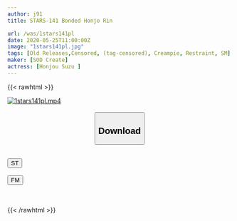 ```yaml
---
author: j91
title: STARS-141 Bonded Honjo Rin

url: /was/1stars141pl
date: 2020-05-25T11:00:00Z
image: "1stars141pl.jpg"
tags: [Old Releases,Censored, (tag-censored), Creampie, Restraint, SM]
maker: [SOD Create]
actress: [Honjou Suzu ]
---
```



{{< rawhtml >}}

<div class="video" data-videoid="qv2e9RYmjvsawv">
    <a href="javascript:;">
        <img src="/was/1stars141pl/1stars141pl.jpg" width="WIDTH" height="HEIGHT" alt="1stars141pl.mp4" loading="lazy">
    </a>
</div>

<script type="text/javascript" src="https://j91.asia/asset/on-demand-st.js"></script>

<br>
  <link rel="stylesheet" href="https://j91.asia/asset/bs5.css">
  
  <center>
  <button class="btn btn-primary" type="button" data-bs-toggle="collapse" data-bs-target=".multi-collapse" aria-expanded="false" aria-controls="multiCollapseExample1 multiCollapseExample2"><h2>Download</h2></button></center>
</p>
<div class="row">
  <div class="col">
    <div class="collapse multi-collapse" id="multiCollapseExample1">
      <div class="card card-body">
	      	      <br>
<div class="buttons">  
<a href="https://streamtape.to/v/qv2e9RYmjvsawv" target="_blank"><button class="btn-hover color-3"><i class="fa fa-download"></i> ST</button></a></div>
    </div>
  </div>
</div>
  <div class="col">
    <div class="collapse multi-collapse" id="multiCollapseExample2">
      <div class="card card-body">
	      <br>
<div class="buttons">
    <a href="https://filemoon.sx/d/d4uytzwvmzbh" target="_blank"><button class="btn-hover color-8"><i class="fa fa-download"></i> FM</button></a></div>
<br><br>
      </div>
    </div>
  </div>
</div>

{{< /rawhtml >}}